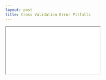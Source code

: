 ```yaml
---
layout: post
title: Cross Validation Error Pitfalls
---
```

<iframe src="/your_map.html">
</iframe>

